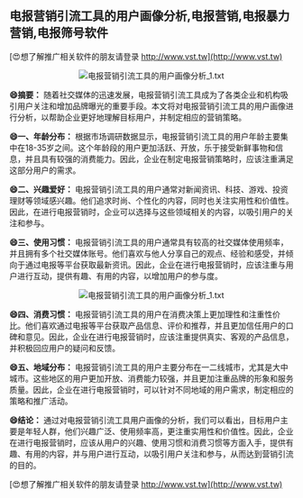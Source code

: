 ## **电报营销引流工具的用户画像分析,电报营销,电报暴力营销,电报筛号软件**

[😍想了解推广相关软件的朋友请登录 http://www.vst.tw](http://www.vst.tw)

 <center><img src="https://vst.tw/MP4/tuiguang/png/8.png" alt="电报营销引流工具的用户画像分析_1.txt"></center>

**😄摘要：**
随着社交媒体的迅速发展，电报营销引流工具成为了各类企业和机构吸引用户关注和增加品牌曝光的重要手段。本文将对电报营销引流工具的用户画像进行分析，以帮助企业更好地理解目标用户，并制定相应的营销策略。

**😄一、年龄分布：**
根据市场调研数据显示，电报营销引流工具的用户年龄主要集中在18-35岁之间。这个年龄段的用户更加活跃、开放，乐于接受新鲜事物和信息，并且具有较强的消费能力。因此，企业在制定电报营销策略时，应该注重满足这部分用户的需求。

**😄二、兴趣爱好：**
电报营销引流工具的用户通常对新闻资讯、科技、游戏、投资理财等领域感兴趣。他们追求时尚、个性化的内容，同时也关注实用性和价值性。因此，在进行电报营销时，企业可以选择与这些领域相关的内容，以吸引用户的关注和参与。

**😄三、使用习惯：**
电报营销引流工具的用户通常具有较高的社交媒体使用频率，并且拥有多个社交媒体账号。他们喜欢与他人分享自己的观点、经验和感受，并倾向于通过电报等平台获取最新资讯。因此，企业在进行电报营销时，应该注重与用户进行互动，提供有趣、有用的内容，以增加用户的参与度。

 <center><img src="https://vst.tw/MP4/tuiguang/png/6.png" alt="电报营销引流工具的用户画像分析_1.txt"></center>

**😄四、消费习惯：**
电报营销引流工具的用户在消费决策上更加理性和注重性价比。他们喜欢通过电报等平台获取产品信息、评价和推荐，并且更加信任用户的口碑和意见。因此，企业在进行电报营销时，应该注重提供真实、客观的产品信息，并积极回应用户的疑问和反馈。

**😄五、地域分布：**
电报营销引流工具的用户主要分布在一二线城市，尤其是大中城市。这些地区的用户更加开放、消费能力较强，并且更加注重品牌的形象和服务质量。因此，企业在进行电报营销时，可以针对不同地域的用户需求，制定相应的策略和推广活动。

**😄结论：**
通过对电报营销引流工具用户画像的分析，我们可以看出，目标用户主要是年轻人群，他们兴趣广泛、使用频率高，更注重实用性和价值性。因此，企业在进行电报营销时，应该从用户的兴趣、使用习惯和消费习惯等方面入手，提供有趣、有用的内容，并与用户进行互动，以吸引用户关注和参与，从而达到营销引流的目的。

[😍想了解推广相关软件的朋友请登录 http://www.vst.tw](http://www.vst.tw)



